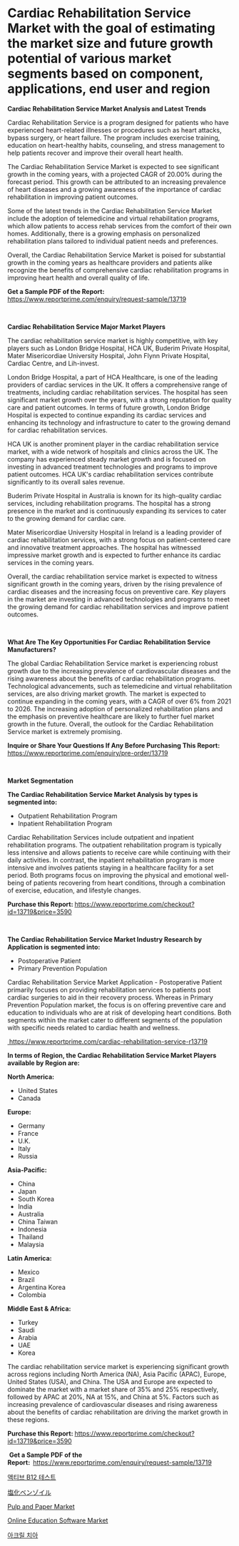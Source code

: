 <p><h1>Cardiac Rehabilitation Service Market with the goal of estimating the market size and future growth potential of various market segments based on component, applications, end user and region</h1></p><p><strong>Cardiac Rehabilitation Service Market Analysis and Latest Trends</strong></p>
<p><p>Cardiac Rehabilitation Service is a program designed for patients who have experienced heart-related illnesses or procedures such as heart attacks, bypass surgery, or heart failure. The program includes exercise training, education on heart-healthy habits, counseling, and stress management to help patients recover and improve their overall heart health.</p><p>The Cardiac Rehabilitation Service Market is expected to see significant growth in the coming years, with a projected CAGR of 20.00% during the forecast period. This growth can be attributed to an increasing prevalence of heart diseases and a growing awareness of the importance of cardiac rehabilitation in improving patient outcomes.</p><p>Some of the latest trends in the Cardiac Rehabilitation Service Market include the adoption of telemedicine and virtual rehabilitation programs, which allow patients to access rehab services from the comfort of their own homes. Additionally, there is a growing emphasis on personalized rehabilitation plans tailored to individual patient needs and preferences.</p><p>Overall, the Cardiac Rehabilitation Service Market is poised for substantial growth in the coming years as healthcare providers and patients alike recognize the benefits of comprehensive cardiac rehabilitation programs in improving heart health and overall quality of life.</p></p>
<p><strong>Get a Sample PDF of the Report:&nbsp;</strong> <a href="https://www.reportprime.com/enquiry/request-sample/13719">https://www.reportprime.com/enquiry/request-sample/13719</a></p>
<p>&nbsp;</p>
<p><strong>Cardiac Rehabilitation Service Major Market Players</strong></p>
<p><p>The cardiac rehabilitation service market is highly competitive, with key players such as London Bridge Hospital, HCA UK, Buderim Private Hospital, Mater Misericordiae University Hospital, John Flynn Private Hospital, Cardiac Centre, and Lih-invest. </p><p>London Bridge Hospital, a part of HCA Healthcare, is one of the leading providers of cardiac services in the UK. It offers a comprehensive range of treatments, including cardiac rehabilitation services. The hospital has seen significant market growth over the years, with a strong reputation for quality care and patient outcomes. In terms of future growth, London Bridge Hospital is expected to continue expanding its cardiac services and enhancing its technology and infrastructure to cater to the growing demand for cardiac rehabilitation services.</p><p>HCA UK is another prominent player in the cardiac rehabilitation service market, with a wide network of hospitals and clinics across the UK. The company has experienced steady market growth and is focused on investing in advanced treatment technologies and programs to improve patient outcomes. HCA UK's cardiac rehabilitation services contribute significantly to its overall sales revenue.</p><p>Buderim Private Hospital in Australia is known for its high-quality cardiac services, including rehabilitation programs. The hospital has a strong presence in the market and is continuously expanding its services to cater to the growing demand for cardiac care. </p><p>Mater Misericordiae University Hospital in Ireland is a leading provider of cardiac rehabilitation services, with a strong focus on patient-centered care and innovative treatment approaches. The hospital has witnessed impressive market growth and is expected to further enhance its cardiac services in the coming years.</p><p>Overall, the cardiac rehabilitation service market is expected to witness significant growth in the coming years, driven by the rising prevalence of cardiac diseases and the increasing focus on preventive care. Key players in the market are investing in advanced technologies and programs to meet the growing demand for cardiac rehabilitation services and improve patient outcomes.</p></p>
<p>&nbsp;</p>
<p><strong>What Are The Key Opportunities For Cardiac Rehabilitation Service Manufacturers?</strong></p>
<p><p>The global Cardiac Rehabilitation Service market is experiencing robust growth due to the increasing prevalence of cardiovascular diseases and the rising awareness about the benefits of cardiac rehabilitation programs. Technological advancements, such as telemedicine and virtual rehabilitation services, are also driving market growth. The market is expected to continue expanding in the coming years, with a CAGR of over 6% from 2021 to 2026. The increasing adoption of personalized rehabilitation plans and the emphasis on preventive healthcare are likely to further fuel market growth in the future. Overall, the outlook for the Cardiac Rehabilitation Service market is extremely promising.</p></p>
<p><strong>Inquire or Share Your Questions If Any Before Purchasing This Report:</strong> <a href="https://www.reportprime.com/enquiry/pre-order/13719">https://www.reportprime.com/enquiry/pre-order/13719</a></p>
<p>&nbsp;</p>
<p><strong>Market Segmentation</strong></p>
<p><strong>The Cardiac Rehabilitation Service Market Analysis by types is segmented into:</strong></p>
<p><ul><li>Outpatient Rehabilitation Program</li><li>Inpatient Rehabilitation Program</li></ul></p>
<p><p>Cardiac Rehabilitation Services include outpatient and inpatient rehabilitation programs. The outpatient rehabilitation program is typically less intensive and allows patients to receive care while continuing with their daily activities. In contrast, the inpatient rehabilitation program is more intensive and involves patients staying in a healthcare facility for a set period. Both programs focus on improving the physical and emotional well-being of patients recovering from heart conditions, through a combination of exercise, education, and lifestyle changes.</p></p>
<p><strong>Purchase this Report:&nbsp;</strong><a href="https://www.reportprime.com/checkout?id=13719&price=3590">https://www.reportprime.com/checkout?id=13719&price=3590</a></p>
<p>&nbsp;</p>
<p><strong>The Cardiac Rehabilitation Service Market Industry Research by Application is segmented into:</strong></p>
<p><ul><li>Postoperative Patient</li><li>Primary Prevention Population</li></ul></p>
<p><p>Cardiac Rehabilitation Service Market Application - Postoperative Patient primarily focuses on providing rehabilitation services to patients post cardiac surgeries to aid in their recovery process. Whereas in Primary Prevention Population market, the focus is on offering preventive care and education to individuals who are at risk of developing heart conditions. Both segments within the market cater to different segments of the population with specific needs related to cardiac health and wellness.</p></p>
<p><a href="https://www.reportprime.com/cardiac-rehabilitation-service-r13719">&nbsp;https://www.reportprime.com/cardiac-rehabilitation-service-r13719</a></p>
<p><strong>In terms of Region, the Cardiac Rehabilitation Service Market Players available by Region are:</strong></p>
<p>
    <p> <strong> North America: </strong>
        <ul>
            <li>United States</li>
            <li>Canada</li>
        </ul>
        </p> 
    <p> <strong> Europe: </strong>
        <ul>
            <li>Germany</li>
            <li>France</li>
            <li>U.K.</li>
            <li>Italy</li>
            <li>Russia</li>
        </ul>
        </p> 
    <p> <strong> Asia-Pacific: </strong>
        <ul>
            <li>China</li>
            <li>Japan</li>
            <li>South Korea</li>
            <li>India</li>
            <li>Australia</li>
            <li>China Taiwan</li>
            <li>Indonesia</li>
            <li>Thailand</li>
            <li>Malaysia</li>
        </ul>
        </p> 
    <p> <strong> Latin America: </strong>
        <ul>
            <li>Mexico</li>
            <li>Brazil</li>
            <li>Argentina Korea</li>
            <li>Colombia</li>
        </ul>
        </p> 
    <p> <strong> Middle East & Africa: </strong>
        <ul>
            <li>Turkey</li>
            <li>Saudi</li>
            <li>Arabia</li>
            <li>UAE</li>
            <li>Korea</li>
        </ul>
    </p>
    </p>
<p><p>The cardiac rehabilitation service market is experiencing significant growth across regions including North America (NA), Asia Pacific (APAC), Europe, United States (USA), and China. The USA and Europe are expected to dominate the market with a market share of 35% and 25% respectively, followed by APAC at 20%, NA at 15%, and China at 5%. Factors such as increasing prevalence of cardiovascular diseases and rising awareness about the benefits of cardiac rehabilitation are driving the market growth in these regions.</p></p>
<p><strong>Purchase this Report: </strong><a href="https://www.reportprime.com/checkout?id=13719&price=3590">https://www.reportprime.com/checkout?id=13719&price=3590</a></p>
<p>&nbsp;<strong>Get a Sample PDF of the Report:&nbsp;&nbsp;</strong><a href="https://www.reportprime.com/enquiry/request-sample/13719">https://www.reportprime.com/enquiry/request-sample/13719</a></p>
<p><strong></strong></p>
<p><p><a href="https://github.com/TimmyMann6767/Market-Research-Report-List-1/blob/main/511034422713.md">액티브 B12 테스트</a></p><p><a href="https://medium.com/@kingmsvie/%E3%83%99%E3%83%B3%E3%82%B8%E3%83%AB%E3%82%AF%E3%83%AD%E3%83%A9%E3%82%A4%E3%83%89%E5%B8%82%E5%A0%B4-2031%E5%B9%B4%E3%81%BE%E3%81%A7%E3%81%AE%E6%88%90%E5%8A%9F%E3%81%97%E3%81%9F%E3%83%93%E3%82%B8%E3%83%8D%E3%82%B9%E6%88%A6%E7%95%A5%E3%81%AE%E9%8D%B5-880304c20259">塩化ベンゾイル</a></p><p><a href="https://issuu.com/reportprime-2/docs/pulp-and-paper-market-size-2030.pptx">Pulp and Paper Market</a></p><p><a href="https://github.com/fiixsa/Market-Research-Report-List-2/blob/main/online-education-software-market.md">Online Education Software Market</a></p><p><a href="https://github.com/khytkeqagplkzqvh/Market-Research-Report-List-1/blob/main/224714722712.md">아크릴 치아</a></p></p>
